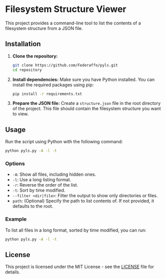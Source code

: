 # Filesystem Structure Viewer

This project provides a command-line tool to list the contents of a filesystem structure from a JSON file.

## Installation

1. **Clone the repository:**
   ```bash
   git clone https://github.com/Federaffo/pyls.git
   cd repository
   ```

2. **Install dependencies:**
   Make sure you have Python installed. You can install the required packages using pip:
   ```bash
   pip install -r requirements.txt
   ```

3. **Prepare the JSON file:**
   Create a `structure.json` file in the root directory of the project. This file should contain the filesystem structure you want to view.

## Usage

Run the script using Python with the following command:

```bash
python pyls.py -A -l -t
```

### Options

- `-A`: Show all files, including hidden ones.
- `-l`: Use a long listing format.
- `-r`: Reverse the order of the list.
- `-t`: Sort by time modified.
- `--filter <dir|file>`: Filter the output to show only directories or files.
- `path`: (Optional) Specify the path to list contents of. If not provided, it defaults to the root.

### Example

To list all files in a long format, sorted by time modified, you can run:

```bash
python pyls.py -A -l -t
```

## License

This project is licensed under the MIT License - see the [LICENSE](LICENSE) file for details.
